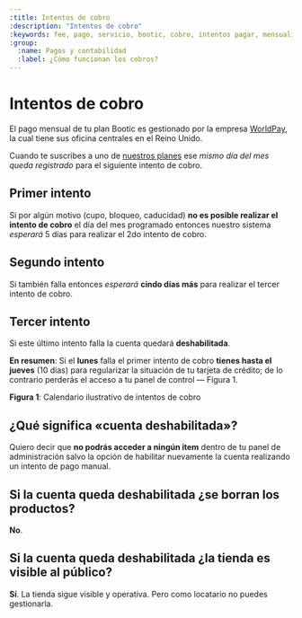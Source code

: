 ```yaml
---
:title: Intentos de cobro
:description: "Intentos de cobro"
:keywords: fee, pago, servicio, bootic, cobro, intentos pagar, mensualidad, rbs, worldpay, tarjeta, crédito, subscripción, suscripcion
:group:
  :name: Pagos y contabilidad
  :label: ¿Cómo funcionan los cobros?
---
```


# Intentos de cobro

El pago mensual de tu plan Bootic es gestionado por la empresa [WorldPay](http://www.worldpay.com/), la cual tiene
sus oficina centrales en el Reino Unido.

Cuando te suscribes a uno de [nuestros planes](http://www.bootic.net/pages/planes) ese _mismo día del mes queda
registrado_ para el siguiente intento de cobro.

## Primer intento

Si por algún motivo (cupo, bloqueo, caducidad) **no es posible realizar el intento de cobro** el día del mes programado
entonces nuestro sistema _esperará_ 5 días para realizar el 2do intento de cobro. 

## Segundo intento 

Si también falla entonces _esperará_ **cindo días más** para realizar el tercer intento de cobro. 

## Tercer intento

Si este último intento falla la cuenta quedará **deshabilitada**.

**En resumen**: Si el **lunes** falla el primer intento de cobro **tienes hasta el jueves** (10 días) para regularizar la situación de tu
tarjeta de crédito; de lo contrario perderás el acceso a tu panel de control — Figura 1.

<div class="captura">
  <div class="c-contenido">
       <img alt="" src="/img/admin/intentos-de-cobro-calendario.png" />
  </div>
  <div class="c-pie"><strong>Figura 1</strong>: Calendario ilustrativo de intentos de cobro</div>
</div>


## ¿Qué significa «cuenta deshabilitada»?

Quiero decir que **no podrás acceder a ningún item** dentro de tu panel de administración salvo la opción de habilitar
nuevamente la cuenta realizando un intento de pago manual.

## Si la cuenta queda deshabilitada ¿se borran los productos?

**No**.

## Si la cuenta queda deshabilitada ¿la tienda es visible al público?

**Sí**. La tienda sigue visible y operativa. Pero como locatario no puedes gestionarla.

